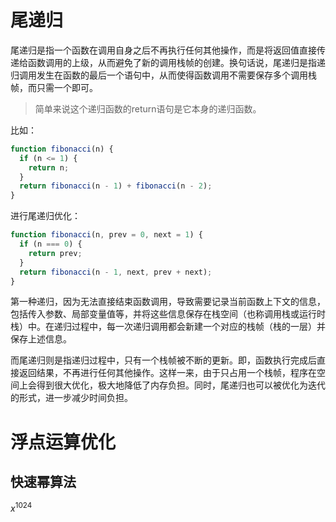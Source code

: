 # 尾递归
尾递归是指一个函数在调用自身之后不再执行任何其他操作，而是将返回值直接传递给函数调用的上级，从而避免了新的调用栈帧的创建。换句话说，尾递归是指递归调用发生在函数的最后一个语句中，从而使得函数调用不需要保存多个调用栈帧，而只需一个即可。
> 简单来说这个递归函数的return语句是它本身的递归函数。

比如：
```js
function fibonacci(n) {
  if (n <= 1) {
    return n;
  }
  return fibonacci(n - 1) + fibonacci(n - 2);
}
```

进行尾递归优化：
```js
function fibonacci(n, prev = 0, next = 1) {
  if (n === 0) {
    return prev;
  }
  return fibonacci(n - 1, next, prev + next);
}
```

第一种递归，因为无法直接结束函数调用，导致需要记录当前函数上下文的信息，包括传入参数、局部变量值等，并将这些信息保存在栈空间（也称调用栈或运行时栈）中。在递归过程中，每一次递归调用都会新建一个对应的栈帧（栈的一层）并保存上述信息。
  
而尾递归则是指递归过程中，只有一个栈帧被不断的更新。即，函数执行完成后直接返回结果，不再进行任何其他操作。这样一来，由于只占用一个栈帧，程序在空间上会得到很大优化，极大地降低了内存负担。同时，尾递归也可以被优化为迭代的形式，进一步减少时间负担。


# 浮点运算优化

## 快速幂算法

 $x^1024$